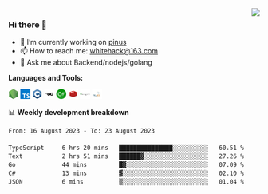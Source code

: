 <img align="right" src="https://github-readme-stats.vercel.app/api?username=whtiehack&show_icons=true&theme=dark" />


### Hi there 👋

<!--
**whtiehack/whtiehack** is a ✨ _special_ ✨ repository because its `README.md` (this file) appears on your GitHub profile.

Here are some ideas to get you started:

- 🔭 I’m currently working on ...
- 🌱 I’m currently learning ...
- 👯 I’m looking to collaborate on ...
- 🤔 I’m looking for help with ...
- 💬 Ask me about ...
- 📫 How to reach me: ...
- 😄 Pronouns: ...
- ⚡ Fun fact: ...


https://github.com/athul/waka-readme#new-to-wakatime


-->

- 🔭 I’m currently working on [pinus](https://github.com/node-pinus/pinus)
- 📫 How to reach me: [whitehack@163.com](mailto:whitehack@163.com)
- 💬 Ask me about Backend/nodejs/golang

**Languages and Tools:**  

<code><img height="20" src="https://raw.githubusercontent.com/github/explore/80688e429a7d4ef2fca1e82350fe8e3517d3494d/topics/nodejs/nodejs.png"></code>
<code><img height="20" src="https://raw.githubusercontent.com/github/explore/80688e429a7d4ef2fca1e82350fe8e3517d3494d/topics/typescript/typescript.png"></code>
<code><img height="20" src="https://raw.githubusercontent.com/github/explore/80688e429a7d4ef2fca1e82350fe8e3517d3494d/topics/cpp/cpp.png"></code>
<code><img height="20" src="https://raw.githubusercontent.com/github/explore/80688e429a7d4ef2fca1e82350fe8e3517d3494d/topics/go/go.png"></code>
<code><img height="20" src="https://raw.githubusercontent.com/github/explore/80688e429a7d4ef2fca1e82350fe8e3517d3494d/topics/csharp/csharp.png"></code>
<code><img height="20" src="https://raw.githubusercontent.com/github/explore/80688e429a7d4ef2fca1e82350fe8e3517d3494d/topics/redis/redis.png"></code>
<code><img height="20" src="https://raw.githubusercontent.com/github/explore/80688e429a7d4ef2fca1e82350fe8e3517d3494d/topics/mongodb/mongodb.png"></code>
<code><img height="20" src="https://raw.githubusercontent.com/github/explore/80688e429a7d4ef2fca1e82350fe8e3517d3494d/topics/mysql/mysql.png"></code>


📊 **Weekly development breakdown**
<!--START_SECTION:waka-->

```txt
From: 16 August 2023 - To: 23 August 2023

TypeScript     6 hrs 20 mins   ███████████████░░░░░░░░░░   60.51 %
Text           2 hrs 51 mins   ██████▓░░░░░░░░░░░░░░░░░░   27.26 %
Go             44 mins         █▓░░░░░░░░░░░░░░░░░░░░░░░   07.09 %
C#             13 mins         ▓░░░░░░░░░░░░░░░░░░░░░░░░   02.10 %
JSON           6 mins          ▒░░░░░░░░░░░░░░░░░░░░░░░░   01.04 %
```

<!--END_SECTION:waka-->

